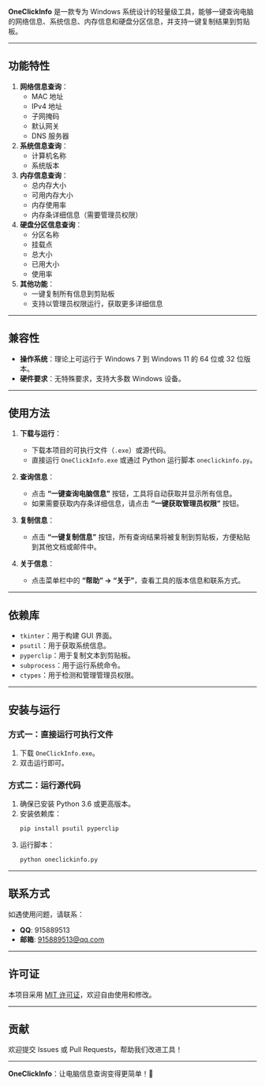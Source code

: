 
**OneClickInfo** 是一款专为 Windows 系统设计的轻量级工具，能够一键查询电脑的网络信息、系统信息、内存信息和硬盘分区信息，并支持一键复制结果到剪贴板。

---

## **功能特性**
1. **网络信息查询**：
   - MAC 地址
   - IPv4 地址
   - 子网掩码
   - 默认网关
   - DNS 服务器
2. **系统信息查询**：
   - 计算机名称
   - 系统版本
3. **内存信息查询**：
   - 总内存大小
   - 可用内存大小
   - 内存使用率
   - 内存条详细信息（需要管理员权限）
4. **硬盘分区信息查询**：
   - 分区名称
   - 挂载点
   - 总大小
   - 已用大小
   - 使用率
5. **其他功能**：
   - 一键复制所有信息到剪贴板
   - 支持以管理员权限运行，获取更多详细信息

---

## **兼容性**
- **操作系统**：理论上可运行于 Windows 7 到 Windows 11 的 64 位或 32 位版本。
- **硬件要求**：无特殊要求，支持大多数 Windows 设备。

---

## **使用方法**
1. **下载与运行**：
   - 下载本项目的可执行文件（`.exe`）或源代码。
   - 直接运行 `OneClickInfo.exe` 或通过 Python 运行脚本 `oneclickinfo.py`。

2. **查询信息**：
   - 点击 **“一键查询电脑信息”** 按钮，工具将自动获取并显示所有信息。
   - 如果需要获取内存条详细信息，请点击 **“一键获取管理员权限”** 按钮。

3. **复制信息**：
   - 点击 **“一键复制信息”** 按钮，所有查询结果将被复制到剪贴板，方便粘贴到其他文档或邮件中。

4. **关于信息**：
   - 点击菜单栏中的 **“帮助” -> “关于”**，查看工具的版本信息和联系方式。
---

## **依赖库**
- `tkinter`：用于构建 GUI 界面。
- `psutil`：用于获取系统信息。
- `pyperclip`：用于复制文本到剪贴板。
- `subprocess`：用于运行系统命令。
- `ctypes`：用于检测和管理管理员权限。

---

## **安装与运行**
### **方式一：直接运行可执行文件**
1. 下载 `OneClickInfo.exe`。
2. 双击运行即可。

### **方式二：运行源代码**
1. 确保已安装 Python 3.6 或更高版本。
2. 安装依赖库：
   ```bash
   pip install psutil pyperclip
   ```
3. 运行脚本：
   ```bash
   python oneclickinfo.py
   ```

---

## **联系方式**
如遇使用问题，请联系：
- **QQ**: 915889513
- **邮箱**: 915889513@qq.com

---

## **许可证**
本项目采用 [MIT 许可证](LICENSE)，欢迎自由使用和修改。

---

## **贡献**
欢迎提交 Issues 或 Pull Requests，帮助我们改进工具！

---

**OneClickInfo**：让电脑信息查询变得更简单！🚀
